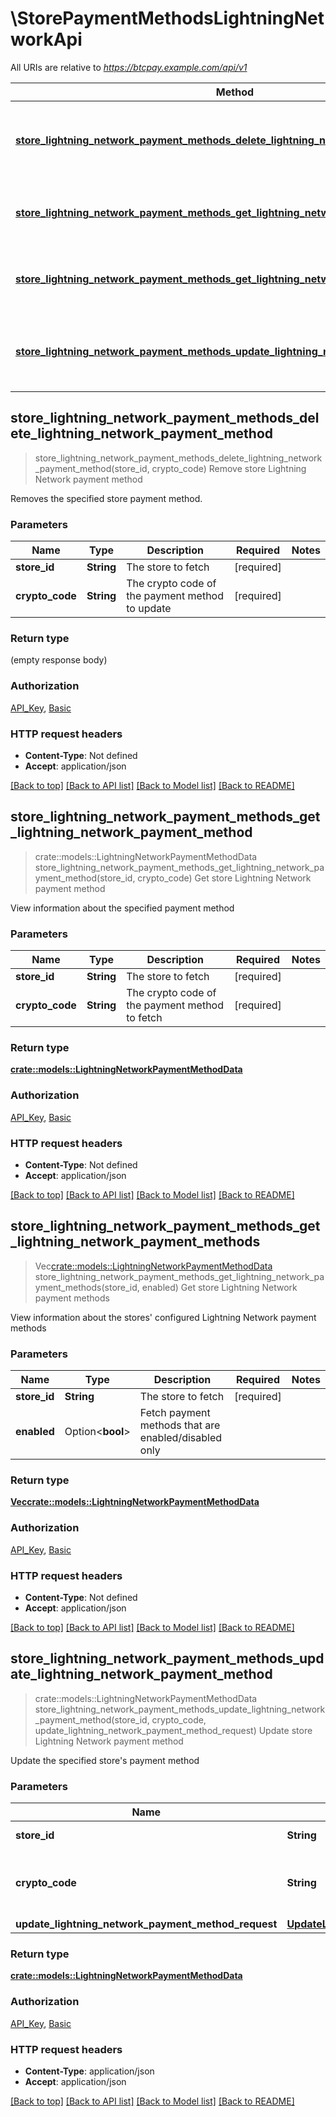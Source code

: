 # \StorePaymentMethodsLightningNetworkApi

All URIs are relative to *https://btcpay.example.com/api/v1*

Method | HTTP request | Description
------------- | ------------- | -------------
[**store_lightning_network_payment_methods_delete_lightning_network_payment_method**](StorePaymentMethodsLightningNetworkApi.md#store_lightning_network_payment_methods_delete_lightning_network_payment_method) | **DELETE** /api/v1/stores/{storeId}/payment-methods/LightningNetwork/{cryptoCode} | Remove store Lightning Network payment method
[**store_lightning_network_payment_methods_get_lightning_network_payment_method**](StorePaymentMethodsLightningNetworkApi.md#store_lightning_network_payment_methods_get_lightning_network_payment_method) | **GET** /api/v1/stores/{storeId}/payment-methods/LightningNetwork/{cryptoCode} | Get store Lightning Network payment method
[**store_lightning_network_payment_methods_get_lightning_network_payment_methods**](StorePaymentMethodsLightningNetworkApi.md#store_lightning_network_payment_methods_get_lightning_network_payment_methods) | **GET** /api/v1/stores/{storeId}/payment-methods/LightningNetwork | Get store Lightning Network payment methods
[**store_lightning_network_payment_methods_update_lightning_network_payment_method**](StorePaymentMethodsLightningNetworkApi.md#store_lightning_network_payment_methods_update_lightning_network_payment_method) | **PUT** /api/v1/stores/{storeId}/payment-methods/LightningNetwork/{cryptoCode} | Update store Lightning Network payment method



## store_lightning_network_payment_methods_delete_lightning_network_payment_method

> store_lightning_network_payment_methods_delete_lightning_network_payment_method(store_id, crypto_code)
Remove store Lightning Network payment method

Removes the specified store payment method.

### Parameters


Name | Type | Description  | Required | Notes
------------- | ------------- | ------------- | ------------- | -------------
**store_id** | **String** | The store to fetch | [required] |
**crypto_code** | **String** | The crypto code of the payment method to update | [required] |

### Return type

 (empty response body)

### Authorization

[API_Key](../README.md#API_Key), [Basic](../README.md#Basic)

### HTTP request headers

- **Content-Type**: Not defined
- **Accept**: application/json

[[Back to top]](#) [[Back to API list]](../README.md#documentation-for-api-endpoints) [[Back to Model list]](../README.md#documentation-for-models) [[Back to README]](../README.md)


## store_lightning_network_payment_methods_get_lightning_network_payment_method

> crate::models::LightningNetworkPaymentMethodData store_lightning_network_payment_methods_get_lightning_network_payment_method(store_id, crypto_code)
Get store Lightning Network payment method

View information about the specified payment method

### Parameters


Name | Type | Description  | Required | Notes
------------- | ------------- | ------------- | ------------- | -------------
**store_id** | **String** | The store to fetch | [required] |
**crypto_code** | **String** | The crypto code of the payment method to fetch | [required] |

### Return type

[**crate::models::LightningNetworkPaymentMethodData**](LightningNetworkPaymentMethodData.md)

### Authorization

[API_Key](../README.md#API_Key), [Basic](../README.md#Basic)

### HTTP request headers

- **Content-Type**: Not defined
- **Accept**: application/json

[[Back to top]](#) [[Back to API list]](../README.md#documentation-for-api-endpoints) [[Back to Model list]](../README.md#documentation-for-models) [[Back to README]](../README.md)


## store_lightning_network_payment_methods_get_lightning_network_payment_methods

> Vec<crate::models::LightningNetworkPaymentMethodData> store_lightning_network_payment_methods_get_lightning_network_payment_methods(store_id, enabled)
Get store Lightning Network payment methods

View information about the stores' configured Lightning Network payment methods

### Parameters


Name | Type | Description  | Required | Notes
------------- | ------------- | ------------- | ------------- | -------------
**store_id** | **String** | The store to fetch | [required] |
**enabled** | Option<**bool**> | Fetch payment methods that are enabled/disabled only |  |

### Return type

[**Vec<crate::models::LightningNetworkPaymentMethodData>**](LightningNetworkPaymentMethodData.md)

### Authorization

[API_Key](../README.md#API_Key), [Basic](../README.md#Basic)

### HTTP request headers

- **Content-Type**: Not defined
- **Accept**: application/json

[[Back to top]](#) [[Back to API list]](../README.md#documentation-for-api-endpoints) [[Back to Model list]](../README.md#documentation-for-models) [[Back to README]](../README.md)


## store_lightning_network_payment_methods_update_lightning_network_payment_method

> crate::models::LightningNetworkPaymentMethodData store_lightning_network_payment_methods_update_lightning_network_payment_method(store_id, crypto_code, update_lightning_network_payment_method_request)
Update store Lightning Network payment method

Update the specified store's payment method

### Parameters


Name | Type | Description  | Required | Notes
------------- | ------------- | ------------- | ------------- | -------------
**store_id** | **String** | The store to fetch | [required] |
**crypto_code** | **String** | The crypto code of the payment method to update | [required] |
**update_lightning_network_payment_method_request** | [**UpdateLightningNetworkPaymentMethodRequest**](UpdateLightningNetworkPaymentMethodRequest.md) |  | [required] |

### Return type

[**crate::models::LightningNetworkPaymentMethodData**](LightningNetworkPaymentMethodData.md)

### Authorization

[API_Key](../README.md#API_Key), [Basic](../README.md#Basic)

### HTTP request headers

- **Content-Type**: application/json
- **Accept**: application/json

[[Back to top]](#) [[Back to API list]](../README.md#documentation-for-api-endpoints) [[Back to Model list]](../README.md#documentation-for-models) [[Back to README]](../README.md)

